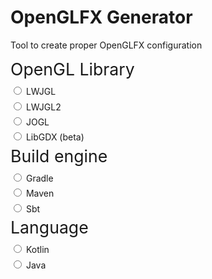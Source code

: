 <style>
	.config > .title{
		font-size: 20pt;
		border-bottom: 2px solid var(--color-text-3);
		margin-bottom: 7pt;
		margin-right: 10pt;
	}

	.config > div:not(.title){
		margin-bottom: 4pt;
	}

	.config > label {
		font-size: 12pt;
	}

	.invisible {
		display: none;
	}
</style>
<script>
	function hasNavigation() { return false; }

	var version = "[load error]"

	function onPageLoad(){
		loadURLContent("https://api.github.com/repos/husker-dev/openglfx/releases/latest", text => {
			version = JSON.parse(text)["tag_name"];
			updateCode();
		})
	}

	var maven_dependency = 
`<dependency>
    <groupId>com.huskerdev</groupId>
    <artifactId>openglfx-$module</artifactId>
    <version>$version</version>
</dependency>`

	var gradle_dependency = 
`dependencies {
    // implementation JavaFX
    // implementation $module
    // ...

    implementation 'com.huskerdev:openglfx-$module:$version'
}`
	
	var sbt_dependency = 
`// libraryDependencies += JavaFX
// libraryDependencies += $module
// ...

libraryDependencies += "com.huskerdev" % "openglfx-$module" % "$version"`

	var java_example = 
`GLCanvas canvas = new GLCanvas($module);
canvas.setAnimator(new GLCanvasAnimator(60.0));

canvas.addOnInitializeEvent(event -> {
    $getter
});
canvas.addOnReshapeEvent(event -> {
    $getter
});
canvas.addOnRenderEvent(event -> {
    $getter
});
canvas.addOnDisposeEvent(event -> {
	$getter
});`

	var kotlin_example =
`val canvas = GLCanvas($module)
canvas.animator = GLCanvasAnimator(60.0);

canvas.addOnInitializeEvent { event ->
    $getter
}
canvas.addOnReshapeEvent { event ->
    $getter
}
canvas.addOnRenderEvent { event ->
    $getter
}
canvas.addOnDisposeEvent { event ->
    $getter
}`

	function updateCode(radio){
		const lwjgl = findById("radio_lwjgl");
		const lwjgl2 = findById("radio_lwjgl2");
		const jogl = findById("radio_jogl");
		const libgdx = findById("radio_libgdx");

		const gradle = findById("radio_gradle");
		const block_gradle = findById("gradle-block");
		const code_gradle = block_gradle.querySelector('#groovy-code');

		const maven = findById("radio_maven");
		const block_maven = findById("maven-block");
		const code_maven = block_maven.querySelector('#maven-code');

		const sbt = findById("radio_sbt");
		const block_sbt = findById("sbt-block");
		const code_sbt = block_sbt.querySelector('#sbt-code');

		const kotlin = findById("radio_kotlin");
		const block_kotlin = findById("kotlin-block");
		const code_kotlin = block_kotlin.querySelector('#kotlin-code');

		const java = findById("radio_java");
		const block_java = findById("java-block");
		const code_java = block_java.querySelector('#java-code');

		if((lwjgl.checked || jogl.checked) && (gradle.checked || maven.checked || sbt.checked) && (kotlin.checked || java.checked)){
			const mavenModule = 
				lwjgl.checked ? "lwjgl" :
				lwjgl2.checked ? "lwjgl2" :
				jogl.checked ? "jogl" :
				libgdx.checked ? "libgdx" :
				"null";

			const executorClass = 
				lwjgl.checked ? "LWJGLExecutor" :
				lwjgl2.checked ? "LWJGL2Executor" :
				jogl.checked ? "JOGLExecutor" :
				libgdx.checked ? "LIBGDXExecutor" :
				"GLExecutor";

			const executorModule = 
				lwjgl.checked ? "LWJGL_MODULE" :
				lwjgl2.checked ? "LWJGL2_MODULE" :
				jogl.checked ? "JOGL_MODULE" :
				libgdx.checked ? "LIBGDX_MODULE" :
				"NONE_MODULE";
			
			const isGradle = gradle.checked;
			const isMaven = maven.checked;
			const isKotlin = kotlin.checked;

			if(isGradle){
				block_gradle.classList.remove("invisible");
				block_maven.classList.add("invisible");
				block_sbt.classList.add("invisible");

				putCode(code_gradle, "groovy", gradle_dependency
					.replaceAll("$module", mavenModule)
					.replaceAll("$version", version)
				);
			}else if(isMaven){
				block_gradle.classList.add("invisible");
				block_maven.classList.remove("invisible");
				block_sbt.classList.add("invisible");

				putCode(code_maven, "xml", maven_dependency
					.replaceAll("$module", mavenModule)
					.replaceAll("$version", version)
				);
			}else {
				block_gradle.classList.add("invisible");
				block_maven.classList.add("invisible");
				block_sbt.classList.remove("invisible");

				putCode(code_sbt, "scala", sbt_dependency
					.replaceAll("$module", mavenModule)
					.replaceAll("$version", version)
				);
			}

			if(isKotlin){
				block_kotlin.classList.remove("invisible");
				block_java.classList.add("invisible");

				putCode(code_kotlin, "kotlin", kotlin_example
					.replace("$module", executorModule)
					.replaceAll(jogl.checked? "$getter" : "", "val gl = (event as JOGLEvent).gl\n")
					.replaceAll(libgdx.checked? "$getter" : "", "val application = (event as LibGDXEvent).application\n")
					.replaceAll("$getter", "")
				);
			}else{
				block_java.classList.remove("invisible");
				block_kotlin.classList.add("invisible");

				putCode(code_java, "java", java_example
					.replaceAll("$module", `${executorClass}.${executorModule}`)
					.replaceAll(jogl.checked? "$getter" : "", "GL2 gl = ((JOGLEvent) event).getGl();\n")
					.replaceAll(libgdx.checked? "$getter" : "", "Application application = (event as LibGDXEvent).getApplication();\n")
					.replaceAll("$getter", "")
				);
			}
		}
	}
</script>

# OpenGLFX Generator

Tool to create proper OpenGLFX configuration

<div class="page-separator"></div>

<div class="table3">
	<div class="config">
		<div class="title">OpenGL Library</div>
		<div>
			<input name="lib" type="radio" id="radio_lwjgl" onclick="updateCode()">
			<label for="radio_lwjgl">LWJGL</label>
		</div>
		<div>
			<input name="lib" type="radio" id="radio_lwjgl2" onclick="updateCode()">
			<label for="radio_lwjgl2">LWJGL2</label>
		</div>
		<div>
			<input name="lib" type="radio" id="radio_jogl" onclick="updateCode()">
			<label for="radio_jogl">JOGL</label>
		</div>
		<div>
			<input name="lib" type="radio" id="radio_libgdx" onclick="updateCode()">
			<label for="radio_libgdx">LibGDX (beta)</label>
		</div>
	</div>
	<div class="config">
		<div class="title">Build engine</div>
		<div>
			<input name="build-engine" type="radio" id="radio_gradle" onclick="updateCode()">
			<label for="radio_gradle">Gradle</label>
		</div>
		<div>
			<input name="build-engine" type="radio" id="radio_maven" onclick="updateCode()">
			<label for="radio_maven">Maven</label>
		</div>
		<div>
			<input name="build-engine" type="radio" id="radio_sbt" onclick="updateCode()">
			<label for="radio_sbt">Sbt</label>
		</div>
	</div>
	<div class="config">
		<div class="title">Language</div>
		<div>
			<input name="language" type="radio" id="radio_kotlin" onclick="updateCode()">
			<label for="radio_kotlin">Kotlin</label>
		</div>
		<div>
			<input name="language" type="radio" id="radio_java" onclick="updateCode()">
			<label for="radio_java">Java</label>
		</div>
	</div>
</div>

<div id="gradle-block" class="invisible">
	<h2>Gradle</h2>
	<div id="groovy-code"></div>
</div>

<div id="maven-block" class="invisible">
	<h2>Maven</h2>
	<div id="maven-code"></div>
</div>

<div id="sbt-block" class="invisible">
	<h2>Sbt</h2>
	<div id="sbt-code"></div>
</div>

<div id="kotlin-block" class="invisible">
	<h2>Kotlin</h2>
	<div id="kotlin-code"></div>
</div>

<div id="java-block" class="invisible">
	<h2>Java</h2>
	<div id="java-code"></div>
</div>
